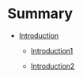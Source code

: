 # Summary

* [Introduction]()

    *   [Introduction1](chaper0/section01.md)

    *   [Introduction2](chaper0/section02.md)

